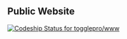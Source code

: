 ## Public Website

[ ![Codeship Status for togglepro/www](https://codeship.io/projects/20a3f720-3aef-0132-3f2c-621b8dfa7a3f/status)](https://codeship.io/projects/42506)
